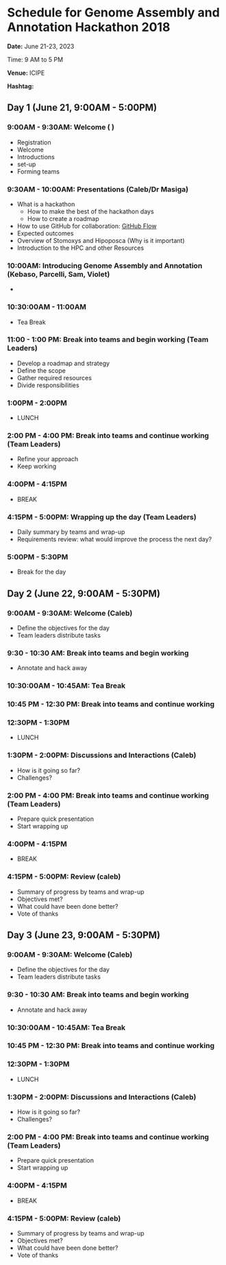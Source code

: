 # Schedule for Genome Assembly and Annotation Hackathon 2018

**Date:** June 21-23, 2023

Time: 9 AM to 5 PM

**Venue:** ICIPE

**Hashtag:** 

## Day 1 (June 21, 9:00AM - 5:00PM)

### 9:00AM - 9:30AM: Welcome ( )
* Registration
* Welcome
* Introductions
* set-up
* Forming teams

### 9:30AM - 10:00AM: Presentations (Caleb/Dr Masiga)
* What is a hackathon
  - How to make the best of the hackathon days
  - How to create a roadmap
* How to use GitHub for collaboration: [GitHub Flow](https://guides.github.com/introduction/flow/)
* Expected outcomes
* Overview of Stomoxys and Hipoposca (Why is it important)
* Introduction to the HPC and other Resources

### 10:00AM: Introducing Genome Assembly and Annotation (Kebaso, Parcelli, Sam, Violet)
* 
### 10:30:00AM - 11:00AM
* Tea Break

### 11:00 - 1:00 PM: Break into teams and begin working (Team Leaders)
* Develop a roadmap and strategy
* Define the scope
* Gather required resources
* Divide responsibilities

### 1:00PM - 2:00PM
* LUNCH

### 2:00 PM - 4:00 PM: Break into teams and continue working (Team Leaders)
* Refine your approach
* Keep working

### 4:00PM - 4:15PM
* BREAK

### 4:15PM - 5:00PM: Wrapping up the day (Team Leaders)
* Daily summary by teams and wrap-up
* Requirements review: what would improve the process the next day?

### 5:00PM - 5:30PM
* Break for the day


## Day 2 (June 22, 9:00AM - 5:30PM)
### 9:00AM - 9:30AM: Welcome (Caleb)
* Define the objectives for the day
* Team leaders distribute tasks

### 9:30 - 10:30 AM: Break into teams and begin working
* Annotate and hack away

### 10:30:00AM - 10:45AM: Tea Break

### 10:45 PM - 12:30 PM: Break into teams and continue working

### 12:30PM - 1:30PM
* LUNCH

### 1:30PM - 2:00PM: Discussions and Interactions (Caleb)
* How is it going so far?
* Challenges?

### 2:00 PM - 4:00 PM: Break into teams and continue working (Team Leaders)
* Prepare quick presentation
* Start wrapping up

### 4:00PM - 4:15PM
* BREAK

### 4:15PM - 5:00PM: Review (caleb)
* Summary of progress by teams and wrap-up
* Objectives met?
* What could have been done better?
* Vote of thanks

## Day 3 (June 23, 9:00AM - 5:30PM)
### 9:00AM - 9:30AM: Welcome (Caleb)
* Define the objectives for the day
* Team leaders distribute tasks

### 9:30 - 10:30 AM: Break into teams and begin working
* Annotate and hack away

### 10:30:00AM - 10:45AM: Tea Break

### 10:45 PM - 12:30 PM: Break into teams and continue working

### 12:30PM - 1:30PM
* LUNCH

### 1:30PM - 2:00PM: Discussions and Interactions (Caleb)
* How is it going so far?
* Challenges?

### 2:00 PM - 4:00 PM: Break into teams and continue working (Team Leaders)
* Prepare quick presentation
* Start wrapping up

### 4:00PM - 4:15PM
* BREAK

### 4:15PM - 5:00PM: Review (caleb)
* Summary of progress by teams and wrap-up
* Objectives met?
* What could have been done better?
* Vote of thanks


